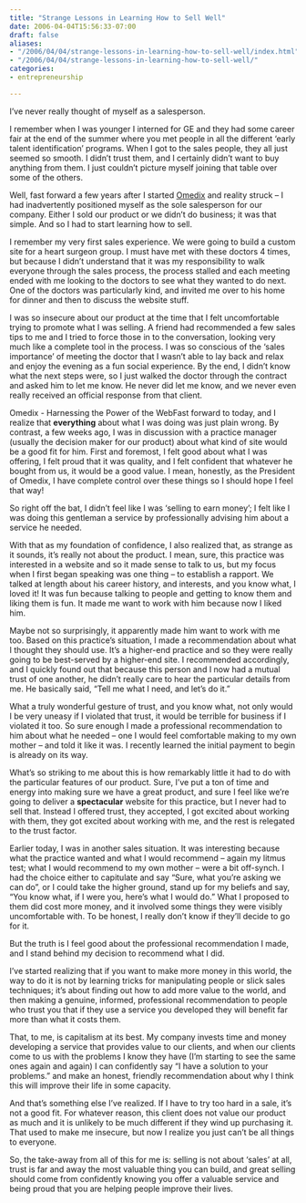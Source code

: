 ```yaml
---
title: "Strange Lessons in Learning How to Sell Well"
date: 2006-04-04T15:56:33-07:00
draft: false
aliases:
- "/2006/04/04/strange-lessons-in-learning-how-to-sell-well/index.html"
- "/2006/04/04/strange-lessons-in-learning-how-to-sell-well/"
categories:
- entrepreneurship

---
```


I’ve never really thought of myself as a salesperson.

I remember when I was younger I interned for GE and they had some career fair at the end of the summer where you met people in all the different ‘early talent identification’ programs. When I got to the sales people, they all just seemed so smooth. I didn’t trust them, and I certainly didn’t want to buy anything from them. I just couldn’t picture myself joining that table over some of the others.

Well, fast forward a few years after I started [Omedix](http://omedix.com) and reality struck – I had inadvertently positioned myself as the sole salesperson for our company. Either I sold our product or we didn’t do business; it was that simple. And so I had to start learning how to sell.

<!--more-->

I remember my very first sales experience. We were going to build a custom site for a heart surgeon group. I must have met with these doctors 4 times, but because I didn’t understand that it was my responsibility to walk everyone through the sales process, the process stalled and each meeting ended with me looking to the doctors to see what they wanted to do next. One of the doctors was particularly kind, and invited me over to his home for dinner and then to discuss the website stuff.

I was so insecure about our product at the time that I felt uncomfortable trying to promote what I was selling. A friend had recommended a few sales tips to me and I tried to force those in to the conversation, looking very much like a complete tool in the process. I was so conscious of the ‘sales importance’ of meeting the doctor that I wasn’t able to lay back and relax and enjoy the evening as a fun social experience. By the end, I didn’t know what the next steps were, so I just walked the doctor through the contract and asked him to let me know. He never did let me know, and we never even really received an official response from that client.

Omedix - Harnessing the Power of the WebFast forward to today, and I realize that **everything** about what I was doing was just plain wrong. By contrast, a few weeks ago, I was in discussion with a practice manager (usually the decision maker for our product) about what kind of site would be a good fit for him. First and foremost, I felt good about what I was offering, I felt proud that it was quality, and I felt confident that whatever he bought from us, it would be a good value. I mean, honestly, as the President of Omedix, I have complete control over these things so I should hope I feel that way!

So right off the bat, I didn’t feel like I was ‘selling to earn money’; I felt like I was doing this gentleman a service by professionally advising him about a service he needed.

With that as my foundation of confidence, I also realized that, as strange as it sounds, it’s really not about the product. I mean, sure, this practice was interested in a website and so it made sense to talk to us, but my focus when I first began speaking was one thing – to establish a rapport. We talked at length about his career history, and interests, and you know what, I loved it! It was fun because talking to people and getting to know them and liking them is fun. It made me want to work with him because now I liked him.

Maybe not so surprisingly, it apparently made him want to work with me too. Based on this practice’s situation, I made a recommendation about what I thought they should use. It’s a higher-end practice and so they were really going to be best-served by a higher-end site. I recommended accordingly, and I quickly found out that because this person and I now had a mutual trust of one another, he didn’t really care to hear the particular details from me. He basically said, “Tell me what I need, and let’s do it.”

What a truly wonderful gesture of trust, and you know what, not only would I be very uneasy if I violated that trust, it would be terrible for business if I violated it too. So sure enough I made a professional recommendation to him about what he needed – one I would feel comfortable making to my own mother – and told it like it was. I recently learned the initial payment to begin is already on its way.

What’s so striking to me about this is how remarkably little it had to do with the particular features of our product. Sure, I’ve put a ton of time and energy into making sure we have a great product, and sure I feel like we’re going to deliver a **spectacular** website for this practice, but I never had to sell that. Instead I offered trust, they accepted, I got excited about working with them, they got excited about working with me, and the rest is relegated to the trust factor.

Earlier today, I was in another sales situation. It was interesting because what the practice wanted and what I would recommend – again my litmus test; what I would recommend to my own mother – were a bit off-synch. I had the choice either to capitulate and say “Sure, what you’re asking we can do”, or I could take the higher ground, stand up for my beliefs and say, “You know what, if I were you, here’s what I would do.” What I proposed to them did cost more money, and it involved some things they were visibly uncomfortable with. To be honest, I really don’t know if they’ll decide to go for it.

But the truth is I feel good about the professional recommendation I made, and I stand behind my decision to recommend what I did.

I’ve started realizing that if you want to make more money in this world, the way to do it is not by learning tricks for manipulating people or slick sales techniques; it’s about finding out how to add more value to the world, and then making a genuine, informed, professional recommendation to people who trust you that if they use a service you developed they will benefit far more than what it costs them.

That, to me, is capitalism at its best. My company invests time and money developing a service that provides value to our clients, and when our clients come to us with the problems I know they have (I’m starting to see the same ones again and again) I can confidently say “I have a solution to your problems.” and make an honest, friendly recommendation about why I think this will improve their life in some capacity.

And that’s something else I’ve realized. If I have to try too hard in a sale, it’s not a good fit. For whatever reason, this client does not value our product as much and it is unlikely to be much different if they wind up purchasing it. That used to make me insecure, but now I realize you just can’t be all things to everyone.

So, the take-away from all of this for me is: selling is not about ‘sales’ at all, trust is far and away the most valuable thing you can build, and great selling should come from confidently knowing you offer a valuable service and being proud that you are helping people improve their lives.

